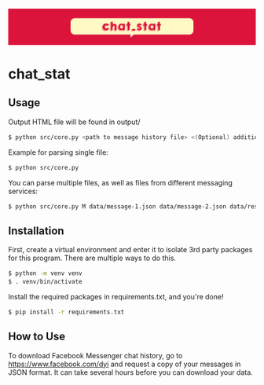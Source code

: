 <p align="center">
  <img src="https://github.com/samuel-ping/chat_stat/blob/main/screenshots/chat_stat-header-color.png?raw=true">
</p>

# chat_stat

## Usage

Output HTML file will be found in output/

```bash
$ python src/core.py <path to message history file> <(Optional) additional paths to message history files...>
```

Example for parsing single file:

```bash
$ python src/core.py
```

You can parse multiple files, as well as files from different messaging services:

```bash
$ python src/core.py M data/message-1.json data/message-2.json data/result.json
```

## Installation

First, create a virtual environment and enter it to isolate 3rd party packages for this program. There are multiple ways to do this.

```bash
$ python -m venv venv
$ . venv/bin/activate
```

Install the required packages in requirements.txt, and you're done!

```bash
$ pip install -r requirements.txt
```

## How to Use

To download Facebook Messenger chat history, go to https://www.facebook.com/dyi and request a copy of your messages in JSON format. It can take several hours before you can download your data.

